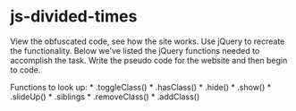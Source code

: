 # js-divided-times

View the obfuscated code, see how the site works. Use jQuery to recreate the functionality. Below we've listed the jQuery functions needed to accomplish the task. Write the pseudo code for the website and then begin to code.

Functions to look up:
	*	.toggleClass()
	*	.hasClass()
	*	.hide()
	*	.show()
	*	.slideUp()
	*	.siblings
	*	.removeClass()
	*	.addClass()
